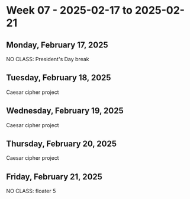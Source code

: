 # Week 07 - 2025-02-17 to 2025-02-21

## Monday, February 17, 2025

NO CLASS: President's Day break

## Tuesday, February 18, 2025

Caesar cipher project

## Wednesday, February 19, 2025

Caesar cipher project

## Thursday, February 20, 2025

Caesar cipher project

## Friday, February 21, 2025

NO CLASS: floater 5
